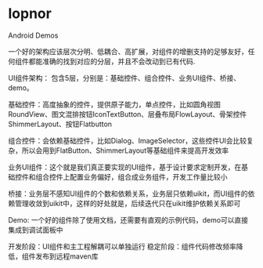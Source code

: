 # lopnor
Android Demos

一个好的架构应该层次分明、低耦合、高扩展，对组件的增删支持的足够友好，任何组件都能准确的找到对应的分层，并且不会改动到已有代码.


UI组件架构：
包含5层，分别是：基础控件、组合控件、业务UI组件、桥接、demo。

基础控件：高度抽象的控件，提供原子能力，单点控件，比如圆角视图RoundView、图文混排按钮IconTextButton、层叠布局FlowLayout、骨架控件ShimmerLayout、按钮Flatbutton

组合控件：会依赖基础控件，比如Dialog、ImageSelector，这些控件UI会比较复杂，所以会用到FlatButton、ShimmerLayout等基础组件来提高开发效率

业务UI组件：这个就是我们真正要实现的UI组件，基于设计要求定制开发，在基础控件和组合控件上配置业务偏好，组合成业务组件，开发工作量比较小

桥接：业务层不感知UI组件的个数和依赖关系，业务层只依赖uikit，而UI组件的依赖管理收敛到uikit中，这样的好处就是，后续迭代只在uikit维护依赖关系即可

Demo: 一个好的组件除了使用文档，还需要有直观的示例代码，demo可以直接集成到调试面板中

开发阶段：UI组件和主工程解耦可以单独运行
稳定阶段：组件代码修改频率降低，组件发布到远程maven库


